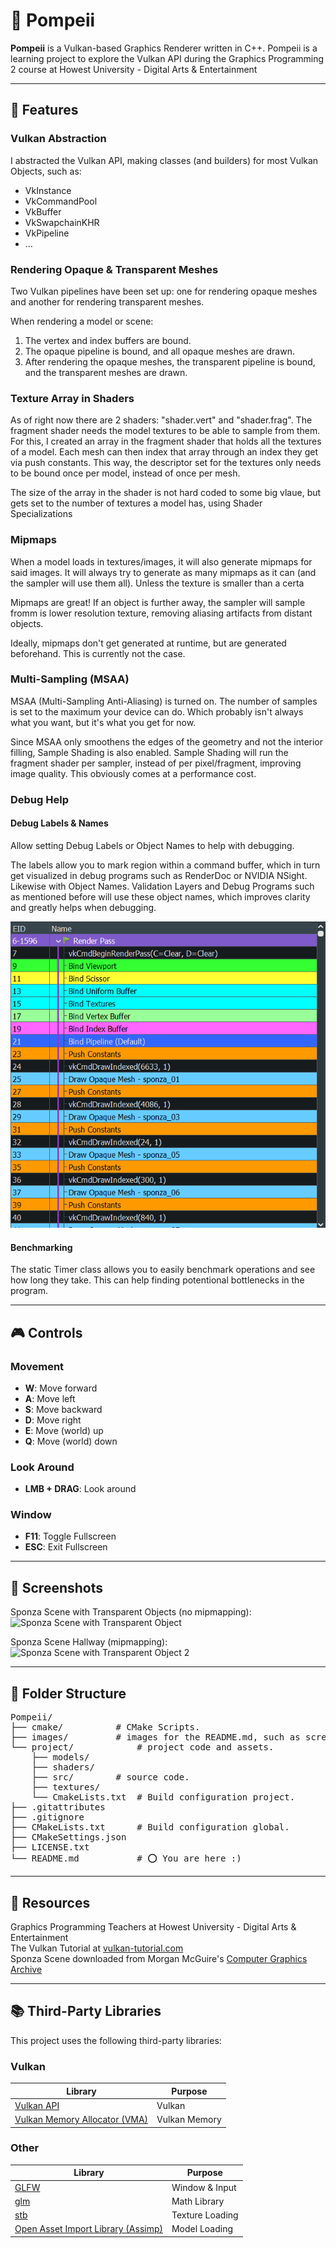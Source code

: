 ﻿# 🌋 Pompeii

**Pompeii** is a Vulkan-based Graphics Renderer written in C++.
Pompeii is a learning project to explore the Vulkan API
during the Graphics Programming 2 course at Howest University - Digital Arts & Entertainment

---

## 🌟 Features

### Vulkan Abstraction

I abstracted the Vulkan API, making classes (and builders) for most Vulkan Objects, such as:

- VkInstance
- VkCommandPool
- VkBuffer
- VkSwapchainKHR
- VkPipeline
- ...


### Rendering Opaque & Transparent Meshes

Two Vulkan pipelines have been set up: one for rendering opaque meshes and another for rendering transparent meshes.

When rendering a model or scene:

1. The vertex and index buffers are bound.
2. The opaque pipeline is bound, and all opaque meshes are drawn.
3. After rendering the opaque meshes, the transparent pipeline is bound, and the transparent meshes are drawn.

### Texture Array in Shaders

As of right now there are 2 shaders: "shader.vert" and "shader.frag". The fragment shader needs the model textures
to be able to sample from them. For this, I created an array in the fragment shader that holds all the textures of a model. Each mesh
can then index that array through an index they get via push constants. This way, the descriptor set for the textures only needs to be bound 
once per model, instead of once per mesh.

The size of the array in the shader is not hard coded to some big vlaue, but gets set to the number of textures a model has, using Shader Specializations

### Mipmaps

When a model loads in textures/images, it will also generate mipmaps for said images.
It will always try to generate as many mipmaps as it can (and the sampler will use them all).
Unless the texture is smaller than a certa

Mipmaps are great!
If an object is further away, the sampler will sample fromm is lower resolution texture, removing aliasing artifacts from distant objects.

Ideally, mipmaps don't get generated at runtime, but are generated beforehand. This is currently not the case.

### Multi-Sampling (MSAA)

MSAA (Multi-Sampling Anti-Aliasing) is turned on. The number of samples is set to the maximum your device can do.
Which probably isn't always what you want, but it's what you get for now.

Since MSAA only smoothens the edges of the geometry and not the interior filling, Sample Shading is also enabled.
Sample Shading will run the fragment shader per sampler, instead of per pixel/fragment, improving image quality. This obviously comes at a performance cost.

### Debug Help

#### Debug Labels & Names

Allow setting Debug Labels or Object Names to help with debugging.

The labels allow you to mark region within a command buffer, which in turn get visualized in debug programs such as RenderDoc or NVIDIA NSight.
<br>Likewise with Object Names. Validation Layers and Debug Programs such as mentioned before will use these object names, which improves clarity and greatly helps when debugging.

![Debug Labels with Colors](./images/DebugLabels.png)

#### Benchmarking

The static Timer class allows you to easily benchmark operations and see how long they take. This can help finding potentional bottlenecks in the program.

---

## 🎮 Controls

### Movement
- **W**: Move forward
- **A**: Move left
- **S**: Move backward
- **D**: Move right
- **E**: Move (world) up
- **Q**: Move (world) down

### Look Around
- **LMB + DRAG**: Look around


### Window
- **F11**: Toggle Fullscreen
- **ESC**: Exit Fullscreen

---

## 📸 Screenshots

Sponza Scene with Transparent Objects (no mipmapping):
![Sponza Scene with Transparent Object](./images/SponzaScene.png)

Sponza Scene Hallway (mipmapping):
![Sponza Scene with Transparent Object 2](./images/SponzaScene2.png)

---

## 📁 Folder Structure

<pre>
Pompeii/ 
├── cmake/			# CMake Scripts.
├── images/			# images for the README.md, such as screenshots.
└── project/			# project code and assets.
	├── models/
	├── shaders/
	├── src/		# source code.
	├── textures/
	└── CmakeLists.txt	# Build configuration project.
├── .gitattributes		
├── .gitignore			
├── CMakeLists.txt		# Build configuration global.
├── CMakeSettings.json
├── LICENSE.txt
└── README.md			# ⭕ You are here :)
</pre>

---

## 🙏 Resources

Graphics Programming Teachers at Howest University - Digital Arts & Entertainment <br>
The Vulkan Tutorial at [vulkan-tutorial.com](https://vulkan-tutorial.com) <br>
Sponza Scene downloaded from Morgan McGuire's [Computer Graphics Archive](https://casual-effects.com/data)


---

## 📚 Third-Party Libraries

This project uses the following third-party libraries:

### Vulkan

| Library                                | Purpose          |
|----------------------------------------|------------------|
| [Vulkan API](https://vulkan.lunarg.com) | Vulkan |
| [Vulkan Memory Allocator (VMA)](https://github.com/GPUOpen-LibrariesAndSDKs/VulkanMemoryAllocator.git) | Vulkan Memory |

### Other

| Library                                | Purpose          |
|----------------------------------------|------------------|
| [GLFW](https://github.com/glfw/glfw.git) | Window & Input |
| [glm](https://github.com/g-truc/glm.git) | Math Library |
| [stb](https://github.com/nothings/stb.git) | Texture Loading |
| [Open Asset Import Library (Assimp)](https://github.com/assimp/assimp.git) | Model Loading |
